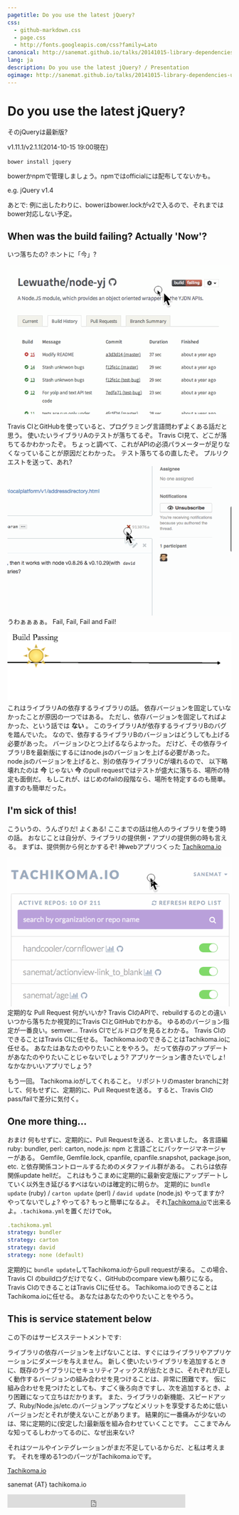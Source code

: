 ```yaml
---
pagetitle: Do you use the latest jQuery?
css:
  - github-markdown.css
  - page.css
  - http://fonts.googleapis.com/css?family=Lato
canonical: http://sanemat.github.io/talks/20141015-library-dependencies-update/
lang: ja
description: Do you use the latest jQuery? / Presentation
ogimage: http://sanemat.github.io/talks/20141015-library-dependencies-update/interval-pull-requests.gif
---
```

<script type="text/javascript">
  window.analytics=window.analytics||[],window.analytics.methods=["identify","group","track","page","pageview","alias","ready","on","once","off","trackLink","trackForm","trackClick","trackSubmit"],window.analytics.factory=function(t){return function(){var a=Array.prototype.slice.call(arguments);return a.unshift(t),window.analytics.push(a),window.analytics}};for(var i=0;i<window.analytics.methods.length;i++){var key=window.analytics.methods[i];window.analytics[key]=window.analytics.factory(key)}window.analytics.load=function(t){if(!document.getElementById("analytics-js")){var a=document.createElement("script");a.type="text/javascript",a.id="analytics-js",a.async=!0,a.src=("https:"===document.location.protocol?"https://":"http://")+"cdn.segment.io/analytics.js/v1/"+t+"/analytics.min.js";var n=document.getElementsByTagName("script")[0];n.parentNode.insertBefore(a,n)}},window.analytics.SNIPPET_VERSION="2.0.9",
  window.analytics.load("ig7q6np7c1");
  window.analytics.page();
</script>

# Do you use the latest jQuery?

そのjQueryは最新版?

v1.11.1/v2.1.1(2014-10-15 19:00現在)

`bower install jquery`

bowerかnpmで管理しましょう。npmではofficialには配布してないかも。

e.g. jQuery v1.4

あとで: 例に出したわりに、bowerはbower.lockがv2で入るので、それまではbower対応しない予定。

## When was the build failing? Actually 'Now'?

いつ落ちたの? ホントに「今」?

![when was the build failing](./when-was-the-build-failing.gif)

Travis CIとGitHubを使っていると、プログラミング言語問わずよくある話だと思う。
使いたいライブラリAのテストが落ちてるぞ。
Travis CI見て、どこが落ちてるかわかったぞ。
ちょっと調べて、これがAPIの必須パラメーターが足りなくなっていることが原因だとわかった。
テスト落ちてるの直したぞ。
プルリクエストを送って、あれ?
![many test failed](./many-test-failed.gif)
うわぁぁぁぁ。 Fail, Fail, Fail and Fail!

![fail pass](./fail-pass.gif)
これはライブラリAの依存するライブラリの話。
依存バージョンを固定していなかったことが原因の一つではある。
ただし、依存バージョンを固定してればよかった、という話では __ない__ 。
このライブラリAが依存するライブラリBのバグを踏んでいた。
なので、依存するライブラリBのバージョンはどうしても上げる必要があった。
バージョンひとつ上げるならよかった。
だけど、その依存ライブラリBを最新版にするにはnode.jsのバージョンを上げる必要があった。
node.jsのバージョンを上げると、別の依存ライブラリCが壊れるので、
以下略
壊れたのは __今__ じゃない
__今__ のpull requestではテストが盛大に落ちる、場所の特定も面倒だ。
もしこれが、はじめのfailの段階なら、場所を特定するのも簡単。直すのも簡単だった。

## I'm sick of this!

こういうの、うんざりだ! よくある!
ここまでの話は他人のライブラリを使う時の話。
おなじことは自分が、ライブラリの提供側・アプリの提供側の時も言える。
まずは、提供側から何とかするぞ!
神webアプリつくった [Tachikoma.io][tachikoma-io]

![interval pull request](./interval-pull-requests.gif)
定期的な Pull Request
何がいいか?
Travis CIのAPIで、rebuildするのとの違い
いつから落ちたか視覚的にTravis CIとGitHubでわかる。
ゆるめのバージョン指定が一番良い。semver...
Travis CIでビルドログを見るとわかる。
Travis CIのできることはTravis CIに任せる。
Tachikoma.ioのできることはTachikoma.ioに任せる。
あなたはあなたのやりたいことをやろう。
だって依存のアップデートがあなたのやりたいことじゃないでしょう? アプリケーション書きたいでしょ!
なかなかいいアプリでしょう?

もう一回。
Tachikoma.ioがしてくれること。
リポジトリのmaster branchに対して、何もせずに、定期的に、Pull Requestを送る。
すると、Travis CIのpass/failで差分に気付く。

## One more thing...

おまけ
何もせずに、定期的に、Pull Requestを送る、と言いました。
各言語編
ruby: bundler, perl: carton, node.js: npm と言語ごとにパッケージマネージャーがある。
Gemfile, Gemfile.lock, cpanfile, cpanfile.snapshot, package.json, etc. と依存関係コントロールするためのメタファイル群がある。
これらは依存関係update hellだ。
これはもうこまめに定期的に最新安定版にアップデートしていく以外生き延びるすべはないのは確定的に明らか。
定期的に `bundle update` (ruby) / `carton update` (perl) / `david update` (node.js)
やってますか? やってないでしょ? やってる? もっと簡単になるよ。
それ[Tachikoma.io][tachikoma-io]で出来るよ。`.tachikoma.yml`を置くだけでok。

```yaml
.tachikoma.yml
strategy: bundler
strategy: carton
strategy: david
strategy: none (default)
```

定期的に `bundle update`してTachikoma.ioからpull requestが来る。
この場合、Travis CI のbuildログだけでなく、GitHubのcompare viewも頼りになる。
Travis CIのできることはTravis CIに任せる。
Tachikoma.ioのできることはTachikoma.ioに任せる。
あなたはあなたのやりたいことをやろう。

## This is service statement below

この下のはサービスステートメントです:

ライブラリの依存バージョンを上げないことは、すぐにはライブラリやアプリケーションにダメージを与えません。
新しく使いたいライブラリを追加するときに、既存のライブラリにセキュリティフィックスが出たときに、それぞれが正しく動作するバージョンの組み合わせを見つけることは、非常に困難です。
仮に組み合わせを見つけたとしても、すごく後ろ向きですし、次を追加するとき、より困難になって立ちはだかります。
また、ライブラリの新機能、スピードアップ、Ruby/Node.js/etc.のバージョンアップなどメリットを享受するために低いバージョンだとそれが使えないことがあります。
結果的に一番痛みが少ないのは、常に定期的に(安定した)最新版を組み合わせていくことです。
ここまでみんな知ってるしわかってるのに、なぜ出来ない?

それはツールやインテグレーションがまだ不足しているからだ、と私は考えます。
それを埋める1つのパーツがTachikoma.ioです。

[Tachikoma.io][tachikoma-io]

sanemat {AT} tachikoma.io

<iframe src="http://expando.github.io/add/?u=http%3A%2F%2Fsanemat.github.io%2Ftalks%2F20141015-library-dependencies-update%2F&t=Do%20you%20use%20the%20latest%20jQuery%3F" frameborder=0 frametransparency=1 scrolling=no height=30 width=400>
</iframe>

[tachikoma-io]:http://tachikoma.io/?utm_source=talk&utm_medium=slide&utm_campaign=20141015-library-dependencies-update
